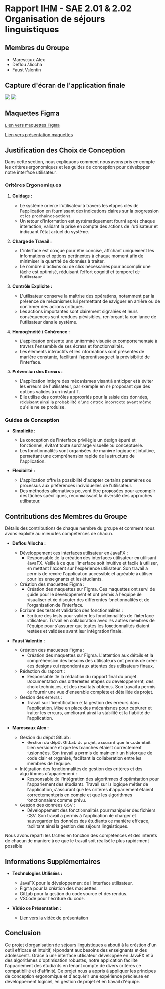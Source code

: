 # Rapport IHM - SAE 2.01 & 2.02 Organisation de séjours linguistiques

## Membres du Groupe

- Marescaux Alex
- Deflou Aliocha
- Faust Valentin

## Capture d'écran de l'application finale
<img src="./images/visu.png">
<img src="./images/Appariement.png">


## Maquettes Figma

[Lien vers maquettes Figma](https://www.figma.com/design/GzA0viePQYKlo5A0OlBh3n/Maquette_SAE?node-id=7729-623&p=f&t=NiMmKuJq4bn7wPbr-0)

[Lien vers présentation maquettes](https://www.figma.com/proto/GzA0viePQYKlo5A0OlBh3n/Maquette_SAE?node-id=7729-820&p=f&t=TFxT6qqBReaFSngT-0&scaling=min-zoom&content-scaling=fixed&page-id=7729%3A623&starting-point-node-id=7729%3A820)

## Justification des Choix de Conception

Dans cette section, nous expliquons comment nous avons pris en compte les critères ergonomiques et les guides de conception pour développer notre interface utilisateur.

### Critères Ergonomiques

1. **Guidage :**
   - Le système oriente l'utilisateur à travers les étapes clés de l'application en fournissant des indications claires sur la progression et les prochaines actions.
   - Un retour d'information est systématiquement fourni après chaque interaction, validant la prise en compte des actions de l'utilisateur et indiquant l'état actuel du système.

2. **Charge de Travail :**
   - L'interface est conçue pour être concise, affichant uniquement les informations et options pertinentes à chaque moment afin de minimiser la quantité de données à traiter.
   - Le nombre d'actions ou de clics nécessaires pour accomplir une tâche est optimisé, réduisant l'effort cognitif et temporel de l'utilisateur.

3. **Contrôle Explicite :**
   - L'utilisateur conserve la maîtrise des opérations, notamment par la présence de mécanismes lui permettant de naviguer en arrière ou de confirmer des actions critiques.
   - Les actions importantes sont clairement signalées et leurs conséquences sont rendues prévisibles, renforçant la confiance de l'utilisateur dans le système.

4. **Homogénéité / Cohérence :**
   - L'application présente une uniformité visuelle et comportementale à travers l'ensemble de ses écrans et fonctionnalités.
   - Les éléments interactifs et les informations sont présentés de manière constante, facilitant l'apprentissage et la prévisibilité de l'interface.

5. **Prévention des Erreurs :**

    - L'application intègre des mécanismes visant à anticiper et à éviter les erreurs de l'utilisateur, par exemple en ne proposant que des options valides à un instant T.
    - Elle utilise des contrôles appropriés pour la saisie des données, réduisant ainsi la probabilité d'une entrée incorrecte avant même qu'elle ne se produise.
### Guides de Conception

- **Simplicité :**
  - La conception de l'interface privilégie un design épuré et fonctionnel, évitant toute surcharge visuelle ou conceptuelle.
  - Les fonctionnalités sont organisées de manière logique et intuitive, permettant une compréhension rapide de la structure de l'application.

- **Flexibilité :**
  - L'application offre la possibilité d'adapter certains paramètres ou processus aux préférences individuelles de l'utilisateur.
  - Des méthodes alternatives peuvent être proposées pour accomplir des tâches spécifiques, reconnaissant la diversité des approches utilisateur.

## Contributions des Membres du Groupe

Détails des contributions de chaque membre du groupe et comment nous avons exploité au mieux les compétences de chacun.

- **Deflou Aliocha :**
  - Développement des interfaces utilisateur en JavaFX :
    - Responsable de la création des interfaces utilisateur en utilisant JavaFX. Veille à ce que l'interface soit intuitive et facile à utiliser, en mettant l'accent sur l'expérience utilisateur. Son travail a permis de rendre l'application accessible et agréable à utiliser pour les enseignants et les étudiants.
  - Création des maquettes Figma :
    - Création des maquettes sur Figma. Ces maquettes ont servi de guide pour le développement et ont permis à l'équipe de visualiser et de discuter des différentes fonctionnalités et de l'organisation de l'interface.
  - Ecriture des tests et validation des fonctionnalités :
    - Ecriture des tests pour valider les fonctionnalités de l'interface utilisateur. Travail en collaboration avec les autres membres de l'équipe pour s'assurer que toutes les fonctionnalités étaient testées et validées avant leur intégration finale.

- **Faust Valentin :**
  - Création des maquettes Figma : 
    - Création des maquettes sur Figma. L'attention aux détails et la compréhension des besoins des utilisateurs ont permis de créer des designs qui répondent aux attentes des utilisateurs finaux.
  - Rédaction du rapport :
    - Responsable de la rédaction du rapport final du projet. Documentation des différentes étapes du développement, des choix techniques, et des résultats obtenus. Son travail a permis de fournir une vue d'ensemble complète et détaillée du projet.
  - Gestion des erreurs :
    - Travail sur l'identification et la gestion des erreurs dans l'application. Mise en place des mécanismes pour capturer et traiter les erreurs, améliorant ainsi la stabilité et la fiabilité de l'application.

- **Marescaux Alex :**
  - Gestion du dépôt GitLab :
    - Gestion du dépôt GitLab du projet, assurant que le code était bien versionné et que les branches étaient correctement fusionnées. Son travail a permis de maintenir un historique de code clair et organisé, facilitant la collaboration entre les membres de l'équipe.
  - Intégration des fonctionnalités de gestion des critères et des algorithmes d'appariement :
    -  Responsable de l'intégration des algorithmes d'optimisation pour l'appariement des étudiants. Travail sur la logique métier de l'application, s'assurant que les critères d'appariement étaient correctement pris en compte et que les algorithmes fonctionnaient comme prévu.
  - Gestion des données CSV :
    - Développement des fonctionnalités pour manipuler des fichiers CSV. Son travail a permis à l'application de charger et sauvegarder les données des étudiants de manière efficace, facilitant ainsi la gestion des séjours linguistiques.

Nous avons réparti les tâches en fonction des compétences et des intérêts de chacun de manière à ce que le travail soit réalisé le plus rapidement possible 

## Informations Supplémentaires

- **Technologies Utilisées :**
  - JavaFX pour le développement de l'interface utilisateur.
  - Figma pour la création des maquettes.
  - GitLab pour la gestion du code source et des rendus.
  - VSCode pour l'écriture du code.

- **Vidéo de Présentation :**
  - [Lien vers la vidéo de présentation](https://www.youtube.com/watch?v=L_iRFZXEU7o)

## Conclusion

Ce projet d'organisation de séjours linguistiques a abouti à la création d'un outil efficace et intuitif, répondant aux besoins des enseignants et des adolescents. Grâce à une interface utilisateur développée en JavaFX et à des algorithmes d'optimisation robustes, notre application facilite l'appariement des étudiants en tenant compte de divers critères de compatibilité et d'affinité. Ce projet nous a appris à appliquer les principes de conception ergonomique et d'acquérir une expérience précieuse en développement logiciel,  en gestion de projet et en travail d'équipe.


